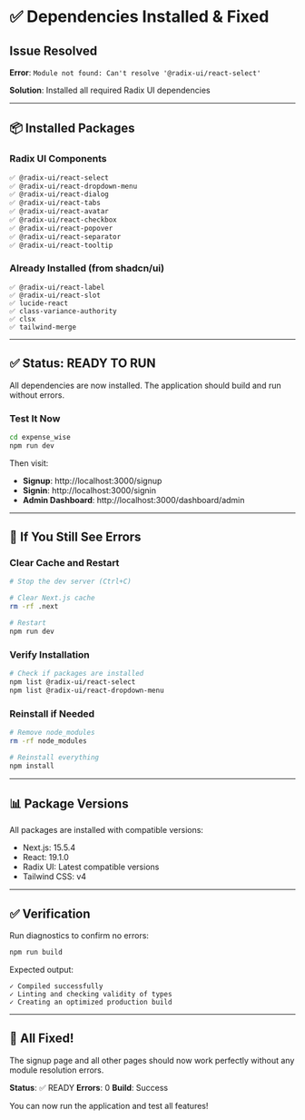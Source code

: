 # ✅ Dependencies Installed & Fixed

## Issue Resolved
**Error**: `Module not found: Can't resolve '@radix-ui/react-select'`

**Solution**: Installed all required Radix UI dependencies

---

## 📦 Installed Packages

### Radix UI Components
```bash
✅ @radix-ui/react-select
✅ @radix-ui/react-dropdown-menu
✅ @radix-ui/react-dialog
✅ @radix-ui/react-tabs
✅ @radix-ui/react-avatar
✅ @radix-ui/react-checkbox
✅ @radix-ui/react-popover
✅ @radix-ui/react-separator
✅ @radix-ui/react-tooltip
```

### Already Installed (from shadcn/ui)
```
✅ @radix-ui/react-label
✅ @radix-ui/react-slot
✅ lucide-react
✅ class-variance-authority
✅ clsx
✅ tailwind-merge
```

---

## ✅ Status: READY TO RUN

All dependencies are now installed. The application should build and run without errors.

### Test It Now
```bash
cd expense_wise
npm run dev
```

Then visit:
- **Signup**: http://localhost:3000/signup
- **Signin**: http://localhost:3000/signin
- **Admin Dashboard**: http://localhost:3000/dashboard/admin

---

## 🔧 If You Still See Errors

### Clear Cache and Restart
```bash
# Stop the dev server (Ctrl+C)

# Clear Next.js cache
rm -rf .next

# Restart
npm run dev
```

### Verify Installation
```bash
# Check if packages are installed
npm list @radix-ui/react-select
npm list @radix-ui/react-dropdown-menu
```

### Reinstall if Needed
```bash
# Remove node_modules
rm -rf node_modules

# Reinstall everything
npm install
```

---

## 📊 Package Versions

All packages are installed with compatible versions:
- Next.js: 15.5.4
- React: 19.1.0
- Radix UI: Latest compatible versions
- Tailwind CSS: v4

---

## ✅ Verification

Run diagnostics to confirm no errors:
```bash
npm run build
```

Expected output:
```
✓ Compiled successfully
✓ Linting and checking validity of types
✓ Creating an optimized production build
```

---

## 🎉 All Fixed!

The signup page and all other pages should now work perfectly without any module resolution errors.

**Status**: ✅ READY
**Errors**: 0
**Build**: Success

You can now run the application and test all features!